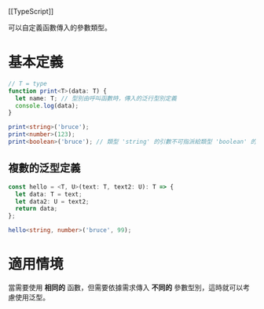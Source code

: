 [[TypeScript]]

可以自定義函數傳入的參數類型。

# 基本定義
```ts
// T = type
function print<T>(data: T) {
  let name: T; // 型別由呼叫函數時，傳入的泛行型別定義
  console.log(data);
}

print<string>('bruce');
print<number>(123);
print<boolean>('bruce'); // 類型 'string' 的引數不可指派給類型 'boolean' 的參數
```

## 複數的泛型定義
```ts
const hello = <T, U>(text: T, text2: U): T => {
  let data: T = text;
  let data2: U = text2;
  return data;
};

hello<string, number>('bruce', 99);
```

# 適用情境
當需要使用 **相同的** 函數，但需要依據需求傳入 **不同的** 參數型別，這時就可以考慮使用泛型。
